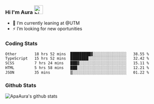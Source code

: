 ### Hi I'm Aura <img src="https://user-images.githubusercontent.com/1303154/88677602-1635ba80-d120-11ea-84d8-d263ba5fc3c0.gif" width="28px" alt="hi">

- 🔭 I’m currently leaning at @UTM
- ⚡ I’m looking for new oportunities


### Coding Stats

<!--START_SECTION:waka-->

```txt
Other        18 hrs 52 mins  █████████▓░░░░░░░░░░░░░░░   38.55 %
TypeScript   15 hrs 52 mins  ████████░░░░░░░░░░░░░░░░░   32.42 %
SCSS         7 hrs 24 mins   ███▓░░░░░░░░░░░░░░░░░░░░░   15.11 %
HTML         5 hrs 58 mins   ███░░░░░░░░░░░░░░░░░░░░░░   12.21 %
JSON         35 mins         ▒░░░░░░░░░░░░░░░░░░░░░░░░   01.22 %
```

<!--END_SECTION:waka-->

### Github Stats

![ApaAura's github stats](https://github-readme-stats.vercel.app/api?username=ApaAura&count_private=true&theme=tokyonight&hide=contribs,prs)
